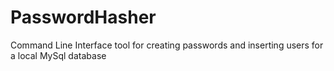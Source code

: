 # PasswordHasher
Command Line Interface tool for creating passwords and inserting users for a local MySql database